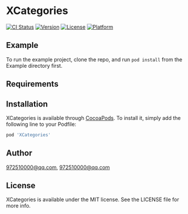 # XCategories

[![CI Status](https://img.shields.io/travis/972510000@qq.com/XCategories.svg?style=flat)](https://travis-ci.org/972510000@qq.com/XCategories)
[![Version](https://img.shields.io/cocoapods/v/XCategories.svg?style=flat)](https://cocoapods.org/pods/XCategories)
[![License](https://img.shields.io/cocoapods/l/XCategories.svg?style=flat)](https://cocoapods.org/pods/XCategories)
[![Platform](https://img.shields.io/cocoapods/p/XCategories.svg?style=flat)](https://cocoapods.org/pods/XCategories)

## Example

To run the example project, clone the repo, and run `pod install` from the Example directory first.

## Requirements

## Installation

XCategories is available through [CocoaPods](https://cocoapods.org). To install
it, simply add the following line to your Podfile:

```ruby
pod 'XCategories'
```

## Author

972510000@qq.com, 972510000@qq.com

## License

XCategories is available under the MIT license. See the LICENSE file for more info.
